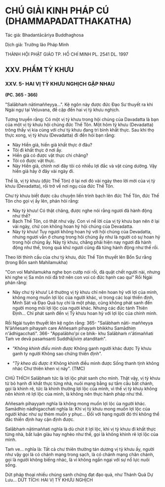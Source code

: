 # CHÚ GIẢI KINH PHÁP CÚ (DHAMMAPADATTHAKATHA)

Tác giả: Bhadantācāriya Buddhaghosa

Dịch giả: Trưởng lão Pháp Minh

THÀNH HỘI PHẬT GIÁO TP. HỒ CHÍ MINH
PL. 2541 DL. 1997

## XXV. PHẨM TỲ KHƯU

### XXV. 5- HAI VỊ TỲ KHƯU NGHỊCH GẶP NHAU

**(PC. 365 - 366)**

"Salābhaṁ nātimaññeyya...". Kệ ngôn này được đức Đạo Sư thuyết ra khi Ngài ngự tại
Veḷuvana, đề cập đến hai vị tỳ khưu nghịch.

Tương truyền rằng: Có một vị tỳ khưu trong hội chúng của Davadatta là bạn của một vị tỳ khưu hội chúng đức Thế Tôn. Một hôm tỳ khưu (Devadatta) trông thấy vị kia cùng với chư tỳ khưu đang trì bình khất thực. Sau khi thọ thực xong, vị tỳ khưu (Devadatta) đi đến hỏi bạn rằng:

- Này Hiền giả, hiền giả khất thực ở đâu?
- Tôi đi khất thực ở nơi ấy.
- Hiền giả có được vật thực chi chăng?
- Tôi có được vật thực.
- Này Hiền giả, chính nơi đây tôi có nhiều lợi đắc và vật cúng dường. Vậy hiền giả hãy ở đây vài ngày đi.

Thế là, vị tỳ khưu (đức Thế Tôn) ở lại nơi đó vài ngày theo lời mời của vị tỳ khưu (Devadatta), rồi trở về nơi ngụ của đức Thế Tôn.

Chư tỳ khưu biết được câu chuyện liền trình bạch lên đức Thế Tôn, đức Thế Tôn cho gọi vị ấy lên, phán hỏi rằng:

- Này tỳ khưu! Có thật chăng, được nghe nói rằng ngươi đã hành động như thế?
- Bạch Thế Tôn, có thật như vậy. Con vì nể lời của vị tỳ khưu bạn nên ở lại vài ngày, chứ con không hoan hỷ hội chúng của Devadatta.
- Này tỳ khưu! Tuy ngươi không hoan hỷ với hội chúng của Devadatta, nhưng ngươi vẫn ở chung trong hôi chúng ấy như là người có sự hoan hỷ trong hội chúng ấy. Này tỳ khưu, chẳng phải hiện nay ngươi đã hành động như thế, trong quá khứ ngươi cũng đã từng hành động như thế rồi.

Theo lời thỉnh cầu của chư tỳ khưu, đức Thế Tôn thuyết lên Bổn Sư rằng (trong Bổn sanh
Mahilamukha)

"Con voi Mahilamukha nghe bọn cướp nói rồi, đã quật chết người nài, nhưng khi nghe vị Sa môn nói đã trở nên con voi có đức hạnh cao quí" Rồi Ngài phán rằng:

- Này chư tỳ khưu! Lẽ thường vị tỳ khưu chỉ nên hoan hỷ với lợi của mình, không mong muốn lợi lộc của người khác, vì trong các loại thiền định, Minh Sát và Đạo Quả tuy chỉ là một pháp, cũng không phát sanh đến người mong mõi lợi lộc của người khác. Nhưng các đức tánh Thiên Định... Chỉ phát sanh đến vị Tỳ khưu hoan hỷ với lợi lộc của chính mình.

Rồi Ngài tuyên thuyết lên kệ ngôn rằng: 365- "Salābhaṁ nāti- maññeyya
N'āññesaṁ pihayaṁ care
Aññesaṁ pihayaṁ bhikkhu
Samādhiṃ n'ādhigacchati". 366- "Appalābho'pi ce bhik- khu
Salābhaṁ n'ātimaññati
Taṁ ve devā pasaṁsanti
Suddhājīviṃ atanditaṁ".

- _"Không khinh điều mình được_
  Không ganh người khác được
  Tỳ khưu ganh ty người
  Không sao chứng thiền định".

- _"Tỳ kheo dù được ít_
  Không khinh điều mình được
  Sống thanh tịnh không nhác
  Chư thiên khen vị này". (TMC)

CHÚ THÍCH
Salābhaṁ tức là lợi lộc phát sanh cho mình. Thật vậy, vị tỳ khưu từ bỏ hạnh đi khất thực từng nhà, nuôi mạng bằng sự tầm cầu bất chánh, gọi là khinh rẽ, tức là khinh thường lợi lộc của mình, vì thế vị tỳ khưu không nên khinh rẽ lợi lộc của mình, là không nên thực hành pháp như thế.

Aññesaṁ pihayyaṁ nghĩa là không mong muốn lợi lộc ủa người khác.
Samādhiṇ nādhigacchati nghĩa là: Khi vị tỳ khưu mong muốn lợi lộc của người khác như sự thèm muốn y phục... Đối với hạng người đó thì không thể đắc thiền định hay cận định được.

Salābhaṁ nātimaññati nghĩa là dù chút ít lợi lộc, khi vị tỳ khưu đi khất thực từng nhà, bất luận giàu hay nghèo như thế, gọi là không khinh rẽ lợi lộc của mình.

Taṁ ve... nghĩa là: Tất cả chư thiên thường tán dương vị tỳ khưu ấy, người như vậy gọi là có chánh mạng trong sạch, là có chánh mạng chân chánh, gọi là người không biếng nhác, là vì không ngần ngại với sự nổ lực nuôi sống.

Dứt pháp thoại nhiều chúng sanh chứng đạt đạo quả, như Thánh Quả Dự Lưu...
DỨT TÍCH: HAI VỊ TỲ KHƯU NGHỊCH
